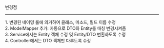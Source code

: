 변경점
<hr>
1. 변경된 네이밍 룰에 의거하여 클래스, 메소드, 필드 이름 수정<br>
2. ModelMapper 추가: 자동으로 DTO와 Entity를 매칭 변경시켜줌<br>
3. Service에서는 Entity 객체 수정 및 Entity/DTO 변환하도록 수정<br>
4. Controller에서는 DTO 객체만 다루도록 수정<br>

